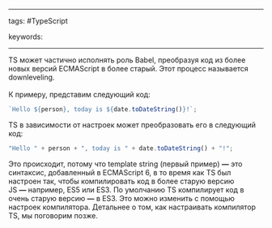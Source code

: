 ____

tags: #TypeScript 

keywords:

_____

TS может частично исполнять роль Babel, преобразуя код из более новых версий ECMAScript в более старый. Этот процесс называется downleveling.  
   
К примеру, представим следующий код:

```javascript
`Hello ${person}, today is ${date.toDateString()}!`;
```

TS в зависимости от настроек может преобразовать его в следующий код:

```javascript
"Hello " + person + ", today is " + date.toDateString() + "!";
```

Это происходит, потому что template string (первый пример) **—** это синтаксис, добавленный в ECMAScript 6, в то время как TS был настроен так, чтобы компилировать код в более старую версию JS **—** например, ES5 или ES3. По умолчанию TS компилирует код в очень старую версию **—** в ES3. Это можно изменить с помощью настроек компилятора. Детальнее о том, как настраивать компилятор TS, мы поговорим позже.
